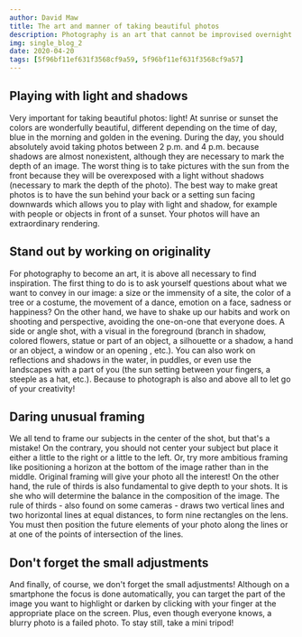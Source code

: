 ```yaml
---
author: David Maw
title: The art and manner of taking beautiful photos
description: Photography is an art that cannot be improvised overnight. In this article, I will give you some tips for taking very pretty photos with your smartphone.
img: single_blog_2
date: 2020-04-20
tags: [5f96bf11ef631f3568cf9a59, 5f96bf11ef631f3568cf9a57]
---
```


<h2> Playing with light and shadows </h2>

Very important for taking beautiful photos: light! At sunrise or sunset the colors are wonderfully beautiful, different depending on the time of day, blue in the morning and golden in the evening. During the day, you should absolutely avoid taking photos between 2 p.m. and 4 p.m. because shadows are almost nonexistent, although they are necessary to mark the depth of an image. The worst thing is to take pictures with the sun from the front because they will be overexposed with a light without shadows (necessary to mark the depth of the photo). The best way to make great photos is to have the sun behind your back or a setting sun facing downwards which allows you to play with light and shadow, for example with people or objects in front of a sunset. Your photos will have an extraordinary rendering.

<h2> Stand out by working on originality </h2>

For photography to become an art, it is above all necessary to find inspiration. The first thing to do is to ask yourself questions about what we want to convey in our image: a size or the immensity of a site, the color of a tree or a costume, the movement of a dance, emotion on a face, sadness or happiness? On the other hand, we have to shake up our habits and work on shooting and perspective, avoiding the one-on-one that everyone does. A side or angle shot, with a visual in the foreground (branch in shadow, colored flowers, statue or part of an object, a silhouette or a shadow, a hand or an object, a window or an opening , etc.). You can also work on reflections and shadows in the water, in puddles, or even use the landscapes with a part of you (the sun setting between your fingers, a steeple as a hat, etc.). Because to photograph is also and above all to let go of your creativity!

<h2> Daring unusual framing </h2>

We all tend to frame our subjects in the center of the shot, but that's a mistake! On the contrary, you should not center your subject but place it either a little to the right or a little to the left. Or, try more ambitious framing like positioning a horizon at the bottom of the image rather than in the middle. Original framing will give your photo all the interest! On the other hand, the rule of thirds is also fundamental to give depth to your shots. It is she who will determine the balance in the composition of the image. The rule of thirds - also found on some cameras - draws two vertical lines and two horizontal lines at equal distances, to form nine rectangles on the lens. You must then position the future elements of your photo along the lines or at one of the points of intersection of the lines.

<h2> Don't forget the small adjustments </h2>

And finally, of course, we don't forget the small adjustments! Although on a smartphone the focus is done automatically, you can target the part of the image you want to highlight or darken by clicking with your finger at the appropriate place on the screen. Plus, even though everyone knows, a blurry photo is a failed photo. To stay still, take a mini tripod!
